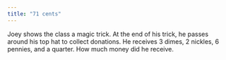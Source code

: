 ```yaml
---
title: "71 cents"
---
```

Joey shows the class a magic trick. At the end of his trick, he passes around his top hat to collect donations. He receives 3 dimes, 2 nickles, 6 pennies, and a quarter. How much money did he receive.

